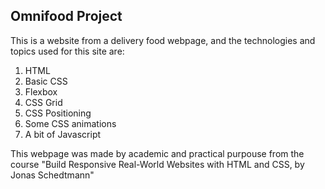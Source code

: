 ## Omnifood Project

This is a website from a delivery food webpage, and the technologies and topics used for this site are:

1. HTML
2. Basic CSS
3. Flexbox
4. CSS Grid
5. CSS Positioning
6. Some CSS animations
7. A bit of Javascript


This webpage was made by academic and practical purpouse from the course "Build Responsive Real-World Websites with HTML and CSS, by Jonas Schedtmann"
